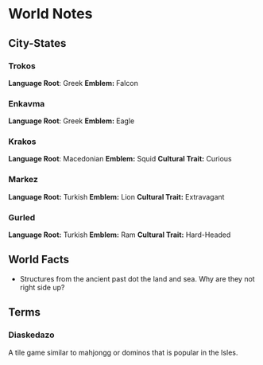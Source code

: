 # World Notes
## City-States
### Trokos
**Language Root**: Greek
**Emblem:** Falcon

### Enkavma
**Language Root**: Greek
**Emblem:** Eagle

### Krakos
**Language Root**: Macedonian
**Emblem:** Squid
**Cultural Trait:** Curious

### Markez
**Language Root:** Turkish
**Emblem:** Lion
**Cultural Trait:** Extravagant

### Gurled
**Language Root:** Turkish
**Emblem:** Ram
**Cultural Trait:** Hard-Headed

## World Facts
- Structures from the ancient past dot the land and sea.  Why are they not right side up?

## Terms
### Diaskedazo
A tile game similar to mahjongg or dominos that is popular in the Isles.
